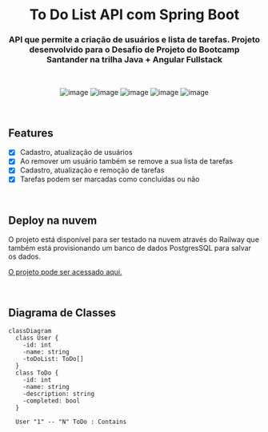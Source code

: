 # <h1 align="center">To Do List API com Spring Boot</h1>

### <h3 align="center">API que permite a criação de usuários e lista de tarefas. Projeto desenvolvido para o Desafio de Projeto do Bootcamp Santander na trilha Java + Angular Fullstack</h3>

</br>

<div align="center">

![image](https://img.shields.io/badge/java-%23ED8B00.svg?style=for-the-badge&logo=openjdk&logoColor=white)
![image](https://img.shields.io/badge/Spring_Boot-F2F4F9?style=for-the-badge&logo=spring-boot)
![image](https://img.shields.io/badge/Swagger-85EA2D?style=for-the-badge&logo=Swagger&logoColor=white)
![image](https://img.shields.io/badge/PostgreSQL-316192?style=for-the-badge&logo=postgresql&logoColor=white)
![image](https://img.shields.io/badge/Railway-131415?style=for-the-badge&logo=railway&logoColor=white)

</div>

</br>

## Features
- [x] Cadastro, atualização de usuários
- [x] Ao remover um usuário também se remove a sua lista de tarefas
- [x] Cadastro, atualização e remoção de tarefas
- [x] Tarefas podem ser marcadas como concluídas ou não

</br>

## Deploy na nuvem
O projeto está disponível para ser testado na nuvem através do Railway que também está provisionando um banco de dados PostgresSQL para salvar os dados.

[O projeto pode ser acessado aqui.](https://todo-app-prd.up.railway.app/swagger-ui/index.html#/)


</br>

## Diagrama de Classes
```mermaid
classDiagram
  class User {
    -id: int
    -name: string
    -toDoList: ToDo[]
  }
  class ToDo {
    -id: int
    -name: string
    -description: string
    -completed: bool
  }

  User "1" -- "N" ToDo : Contains
```
